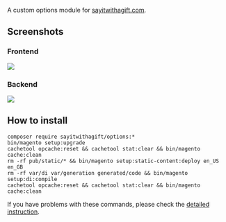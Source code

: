 A custom options module for [sayitwithagift.com](https://sayitwithagift.com).

## Screenshots
### Frontend
![](https://mage2.pro/uploads/default/original/2X/e/ef27df4ec8b8547728e9b84095b6b58db5a9ab13.png)

### Backend
![](https://mage2.pro/uploads/default/original/2X/2/2bb218a881708b233ab6edee153b0cb65831a8e5.png)

## How to install
```
composer require sayitwithagift/options:*
bin/magento setup:upgrade
cachetool opcache:reset && cachetool stat:clear && bin/magento cache:clean
rm -rf pub/static/* && bin/magento setup:static-content:deploy en_US en_GB
rm -rf var/di var/generation generated/code && bin/magento setup:di:compile
cachetool opcache:reset && cachetool stat:clear && bin/magento cache:clean
```
If you have problems with these commands, please check the [detailed instruction](https://mage2.pro/t/263).